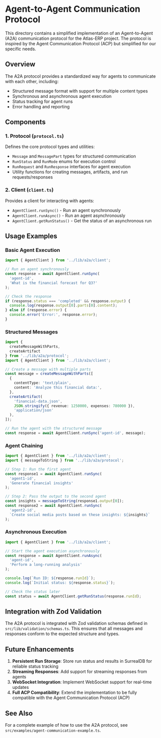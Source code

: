 # Agent-to-Agent Communication Protocol

This directory contains a simplified implementation of an Agent-to-Agent (A2A) communication protocol for the Atlas-ERP project. The protocol is inspired by the Agent Communication Protocol (ACP) but simplified for our specific needs.

## Overview

The A2A protocol provides a standardized way for agents to communicate with each other, including:

- Structured message format with support for multiple content types
- Synchronous and asynchronous agent execution
- Status tracking for agent runs
- Error handling and reporting

## Components

### 1. Protocol (`protocol.ts`)

Defines the core protocol types and utilities:

- `Message` and `MessagePart` types for structured communication
- `RunStatus` and `RunMode` enums for execution control
- `RunRequest` and `RunResponse` interfaces for agent execution
- Utility functions for creating messages, artifacts, and run requests/responses

### 2. Client (`client.ts`)

Provides a client for interacting with agents:

- `AgentClient.runSync()` - Run an agent synchronously
- `AgentClient.runAsync()` - Run an agent asynchronously
- `AgentClient.getRunStatus()` - Get the status of an asynchronous run

## Usage Examples

### Basic Agent Execution

```typescript
import { AgentClient } from '../lib/a2a/client';

// Run an agent synchronously
const response = await AgentClient.runSync(
  'agent-id',
  'What is the financial forecast for Q3?'
);

// Check the response
if (response.status === 'completed' && response.output) {
  console.log(response.output[0].parts[0].content);
} else if (response.error) {
  console.error('Error:', response.error);
}
```

### Structured Messages

```typescript
import { 
  createMessageWithParts, 
  createArtifact 
} from '../lib/a2a/protocol';
import { AgentClient } from '../lib/a2a/client';

// Create a message with multiple parts
const message = createMessageWithParts([
  {
    contentType: 'text/plain',
    content: 'Analyze this financial data:',
  },
  createArtifact(
    'financial-data.json',
    JSON.stringify({ revenue: 1250000, expenses: 780000 }),
    'application/json'
  ),
]);

// Run the agent with the structured message
const response = await AgentClient.runSync('agent-id', message);
```

### Agent Chaining

```typescript
import { AgentClient } from '../lib/a2a/client';
import { messageToString } from '../lib/a2a/protocol';

// Step 1: Run the first agent
const response1 = await AgentClient.runSync(
  'agent1-id',
  'Generate financial insights'
);

// Step 2: Pass the output to the second agent
const insights = messageToString(response1.output[0]);
const response2 = await AgentClient.runSync(
  'agent2-id',
  `Create social media posts based on these insights: ${insights}`
);
```

### Asynchronous Execution

```typescript
import { AgentClient } from '../lib/a2a/client';

// Start the agent execution asynchronously
const response = await AgentClient.runAsync(
  'agent-id',
  'Perform a long-running analysis'
);

console.log(`Run ID: ${response.runId}`);
console.log(`Initial status: ${response.status}`);

// Check the status later
const status = await AgentClient.getRunStatus(response.runId);
```

## Integration with Zod Validation

The A2A protocol is integrated with Zod validation schemas defined in `src/lib/validation/schemas.ts`. This ensures that all messages and responses conform to the expected structure and types.

## Future Enhancements

1. **Persistent Run Storage**: Store run status and results in SurrealDB for reliable status tracking
2. **Streaming Responses**: Add support for streaming responses from agents
3. **WebSocket Integration**: Implement WebSocket support for real-time updates
4. **Full ACP Compatibility**: Extend the implementation to be fully compatible with the Agent Communication Protocol (ACP)

## See Also

For a complete example of how to use the A2A protocol, see `src/examples/agent-communication-example.ts`.
